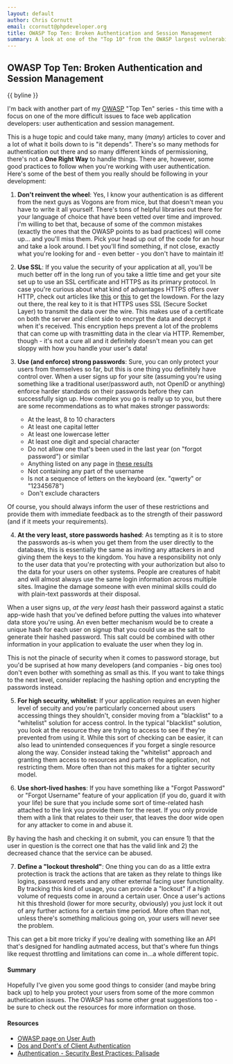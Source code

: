 ```yaml
---
layout: default
author: Chris Cornutt
email: ccornutt@phpdeveloper.org
title: OWASP Top Ten: Broken Authentication and Session Management
summary: A look at one of the "Top 10" from the OWASP largest vulnerabilities list
---
```


OWASP Top Ten: Broken Authentication and Session Management
--------------

{{ byline }}

I'm back with another part of my [OWASP](http://owasp.com) "Top Ten" series - this time
with a focus on one of the more difficult issues to face web application developers: 
user authentication and session management.

This is a huge topic and could take many, many (*many*) articles to cover and a lot of 
what it boils down to is "it depends". There's so many methods for authentication out
there and so many different kinds of permissioning, there's not a **One Right Way** to
handle things. There are, however, some good practices to follow when you're working 
with user authentication. Here's some of the best of them you really should be following
in your development:

1. **Don't reinvent the wheel**: Yes, I know your authentication is as different from the 
next guys as Vogons are from mice, but that doesn't mean you have to write it all yourself.
There's tons of helpful libraries out there for your language of choice that have been
vetted over time and improved. I'm willing to bet that, because of some of the common 
mistakes (exactly the ones that the OWASP points to as bad practices) will come up...
and you'll miss them. Pick your head up out of the code for an hour and take a look around.
I bet you'll find something, if not close, exactly what you're looking for and - even better - 
you don't have to maintain it!

2. **Use SSL**: If you value the security of your application at all, you'll be much better
off in the long run of you take a little time and get your site set up to use an SSL 
certificate and HTTPS as its primary protocol. In case you're curious about what kind
of advantages HTTPS offers over HTTP, check out articles like [this](http://blogs.msdn.com/b/securitytipstalk/archive/2011/04/04/http-vs-https-what-s-the-difference.aspx) or
[this](http://www.biztechmagazine.com/article/2007/07/http-vs-https) to get the lowdown.
For the lazy out there, the real key to it is that HTTPS uses SSL (Secure Socket Layer)
to transmit the data over the wire. This makes use of a certificate on both the server
and client side to encrypt the data and decrypt it when it's received. This encryption
heps prevent a lot of the problems that can come up with trasmitting data in the clear
via HTTP. Remember, though - it's not a cure all and it definitely doesn't mean you can
get sloppy with how you handle your user's data!

3. **Use (and enforce) strong passwords**: Sure, you can only protect your users from 
themselves so far, but this is one thing you definitely have control over. When a user
signs up for your site (assuming you're using something like a traditional user/password
auth, not OpenID or anything) enforce harder standards on their passwords before they 
can successfully sign up. How complex you go is really up to you, but there are some 
recommendations as to what makes stronger passwords:

    - At the least, 8 to 10 characters
    - At least one capital letter
    - At least one lowercase letter
    - At least one digit and special character
    - Do not allow one that's been used in the last year (on "forgot password") or similar
    - Anything listed on any page in [these results](https://www.google.com/?q=most+common+passwords)
    - Not containing any part of the username
    - Is not a sequence of letters on the keyboard (ex. "qwerty" or "12345678")
    - Don't exclude characters

  Of course, you should always inform the user of these restrictions and provide them
  with immediate feedback as to the strength of their password (and if it meets your 
  requirements).

4. **At the very least, store passwords hashed**: As tempting as it is to store the passwords as-is when
you get them from the user directly to the database, this is essentially the same as 
inviting any attackers in and giving them the keys to the kingdom. You have a responsibility
not only to the user data that you're protecting with your authorization but also to 
the data for your users on other systems. People are creatures of habit and will almost
always use the same login information across multiple sites. Imagine the damage someone
with even minimal skills could do with plain-text passwords at their disposal.
  
  When a user signs up, *at the very least* hash their password against a static app-wide
  hash that you've defined before putting the values into whatever data store you're using.
  An even better mechanism would be to create a unique hash for each user on signup 
  that you could use as the salt to generate their hashed password. This salt could be 
  combined with other information in your application to evaluate the user when they
  log in. 

  This is not the pinacle of security when it comes to password storage, but you'd be
  suprised at how many developers (and companies - big ones too) don't even bother with
  something as small as this. If you want to take things to the next level, consider 
  replacing the hashing option and encrypting the passwords instead.

5. **For high security, whitelist**: If your application requires an even higher level
of secuity and you're particularly concerned about users accessing things they shouldn't,
consider moving from a "blacklist" to a "whitelist" solution for access control. In the 
typical "blacklist" solution, you look at the resource they are trying to access to see 
if they're prevented from using it. While this sort of checking can be easier, it can 
also lead to unintended consequences if you forget a single resource along the way. Consider
instead taking the "whitelist" approach and granting them access to resources and parts
of the application, not restricting them. More often than not this makes for a tighter
security model.

6. **Use short-lived hashes**: If you have something like a "Forgot Password" or "Forgot
Username" feature of your application (if you do, guard it with your life) be sure that 
you include some sort of time-related hash attached to the link you provide them for the 
reset. If you only provide them with a link that relates to their user, that leaves the 
door wide open for any attacker to come in and abuse it. 

  By having the hash and checking it on submit, you can ensure 1) that the user in 
  question is the correct one that has the valid link and 2) the decreased chance that 
  the service can be abused.

7. **Define a "lockout threshold"**: One thing you can do as a little extra protection
is track the actions that are taken as they relate to things like logins, password resets
and any other external facing user functionality. By tracking this kind of usage, you 
can provide a "lockout" if a high volume of requests come in around a certain user. Once
a user's actions hit this threshold (lower for more security, obviously) you just lock 
it out of any further actions for a certain time period. More often than not, unless there's
something malicious going on, your users will never see the problem.

  This can get a bit more tricky if you're dealing with something like an API that's designed
  for handling autmated access, but that's where fun things like request throttling and 
  limitations can come in...a whole different topic.

#### Summary

Hopefully I've given you some good things to consider (and maybe bring back up) to help 
you protect your users from some of the more common authetication issues. The OWASP has
some other great suggestions too - be sure to check out the resources for more information
on those.

#### Resources
* [OWASP page on User Auth](https://www.owasp.org/index.php/Top_10_2010-A3)
* [Dos and Dont's of Client Authentication](http://pdos.csail.mit.edu/papers/webauth%3asec10.pdf)
* [Authentication - Security Best Practices: Palisade](http://palizine.plynt.com/issues/2004Jul/safe-auth-practices/)


